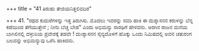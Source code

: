 +++
title = "41 ತಿರುಹು ತೇಜಿಯನಿತ್ತಲಿವದಿರ"

+++
41. "ರಥದ ಕುದುರೆಗಳನ್ನು ಇತ್ತ ತಿರುಗಿಸು. ಮೊದಲು ಇವರನ್ನು ಸವರಿ ಹಾಕಿ ಈ ದುಶ್ಶಾಸನನ ಕರುಳನ್ನು ಬೆನ್ನ ಕಡೆಯಿಂದ ತೆಗೆಯುತ್ತೇನೆ ; ನೀನು ಬೆಚ್ಚ ಬೇಡ" ಎಂದು ಅಭಿಮನ್ಯು ಸಾರಥಿಗೆ ಹೇಳಿದನು. ಅರಗಿನ ರಾಜನ ಮನೆಯ ಬಾಗಿಲಿನಲ್ಲಿ ದಳ್ಳುರಿಯ ಪ್ರವೇಶಕ್ಕೆ ತಡವೇ ! ದುಃಶ್ಶಾಸನನ ಸೈನ್ಯದೊಳಗೆ  ಹೊಕ್ಕು ಒಂದು ನಿಮಿಷದಲ್ಲಿ ಅವನ ಚತುರಂಗ ಬಲವನ್ನು ಅಭಿಮನ್ಯುವು ಒರೆಸಿ ಹಾಕಿದನು.